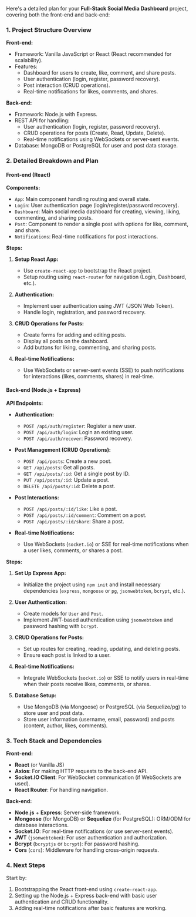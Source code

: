 Here's a detailed plan for your **Full-Stack Social Media Dashboard** project, covering both the front-end and back-end:

### 1. Project Structure Overview

**Front-end:**
- Framework: Vanilla JavaScript or React (React recommended for scalability).
- Features: 
  - Dashboard for users to create, like, comment, and share posts.
  - User authentication (login, register, password recovery).
  - Post interaction (CRUD operations).
  - Real-time notifications for likes, comments, and shares.

**Back-end:**
- Framework: Node.js with Express.
- REST API for handling:
  - User authentication (login, register, password recovery).
  - CRUD operations for posts (Create, Read, Update, Delete).
  - Real-time notifications using WebSockets or server-sent events.
- Database: MongoDB or PostgreSQL for user and post data storage.

### 2. Detailed Breakdown and Plan

#### **Front-end (React)**

**Components:**
- `App`: Main component handling routing and overall state.
- `Login`: User authentication page (login/register/password recovery).
- `Dashboard`: Main social media dashboard for creating, viewing, liking, commenting, and sharing posts.
- `Post`: Component to render a single post with options for like, comment, and share.
- `Notifications`: Real-time notifications for post interactions.

**Steps:**
1. **Setup React App:**
   - Use `create-react-app` to bootstrap the React project.
   - Setup routing using `react-router` for navigation (Login, Dashboard, etc.).

2. **Authentication:**
   - Implement user authentication using JWT (JSON Web Token).
   - Handle login, registration, and password recovery.

3. **CRUD Operations for Posts:**
   - Create forms for adding and editing posts.
   - Display all posts on the dashboard.
   - Add buttons for liking, commenting, and sharing posts.

4. **Real-time Notifications:**
   - Use WebSockets or server-sent events (SSE) to push notifications for interactions (likes, comments, shares) in real-time.

#### **Back-end (Node.js + Express)**

**API Endpoints:**
- **Authentication:**
  - `POST /api/auth/register`: Register a new user.
  - `POST /api/auth/login`: Login an existing user.
  - `POST /api/auth/recover`: Password recovery.
  
- **Post Management (CRUD Operations):**
  - `POST /api/posts`: Create a new post.
  - `GET /api/posts`: Get all posts.
  - `GET /api/posts/:id`: Get a single post by ID.
  - `PUT /api/posts/:id`: Update a post.
  - `DELETE /api/posts/:id`: Delete a post.

- **Post Interactions:**
  - `POST /api/posts/:id/like`: Like a post.
  - `POST /api/posts/:id/comment`: Comment on a post.
  - `POST /api/posts/:id/share`: Share a post.

- **Real-time Notifications:**
  - Use WebSockets (`socket.io`) or SSE for real-time notifications when a user likes, comments, or shares a post.

**Steps:**
1. **Set Up Express App:**
   - Initialize the project using `npm init` and install necessary dependencies (`express`, `mongoose` or `pg`, `jsonwebtoken`, `bcrypt`, etc.).

2. **User Authentication:**
   - Create models for `User` and `Post`.
   - Implement JWT-based authentication using `jsonwebtoken` and password hashing with `bcrypt`.

3. **CRUD Operations for Posts:**
   - Set up routes for creating, reading, updating, and deleting posts.
   - Ensure each post is linked to a user.

4. **Real-time Notifications:**
   - Integrate WebSockets (`socket.io`) or SSE to notify users in real-time when their posts receive likes, comments, or shares.

5. **Database Setup:**
   - Use MongoDB (via Mongoose) or PostgreSQL (via Sequelize/pg) to store user and post data.
   - Store user information (username, email, password) and posts (content, author, likes, comments).

### 3. Tech Stack and Dependencies

**Front-end:**
- **React** (or Vanilla JS)
- **Axios**: For making HTTP requests to the back-end API.
- **Socket.IO Client**: For WebSocket communication (if WebSockets are used).
- **React Router**: For handling navigation.

**Back-end:**
- **Node.js** + **Express**: Server-side framework.
- **Mongoose** (for MongoDB) or **Sequelize** (for PostgreSQL): ORM/ODM for database interactions.
- **Socket.IO**: For real-time notifications (or use server-sent events).
- **JWT** (`jsonwebtoken`): For user authentication and authorization.
- **Bcrypt** (`bcryptjs` or `bcrypt`): For password hashing.
- **Cors** (`cors`): Middleware for handling cross-origin requests.


### 4. Next Steps

Start by:
1. Bootstrapping the React front-end using `create-react-app`.
2. Setting up the Node.js + Express back-end with basic user authentication and CRUD functionality.
3. Adding real-time notifications after basic features are working.
